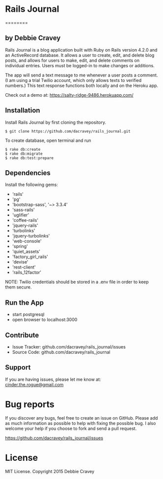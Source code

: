 # Rails Journal
========

## by Debbie Cravey

Rails Journal is a blog application built with Ruby on Rails version 4.2.0 and an ActiveRecord database. It allows a user to create, edit, and delete blog posts, and allows for users to make, edit, and delete comments on individual entries. Users must be logged-in to make changes or additions.

The app will send a text message to me whenever a user posts a comment. (I am using a trial Twilio account, which only allows texts to verified numbers.) This text response functions both locally and on the Heroku app.

Check out a demo at:
https://salty-ridge-9486.herokuapp.com/

Installation
------------

Install Rails Journal by first cloning the repository.

```
$ git clone https://github.com/dacravey/rails_journal.git
```


To create database, open terminal and run

```
$ rake db:create
$ rake db:migrate
$ rake db:test:prepare
```

Dependencies
------------
Install the following gems:
* 'rails'
* 'pg'
* 'bootstrap-sass', '~> 3.3.4'
* 'sass-rails'
* 'uglifier'
* 'coffee-rails'
* 'jquery-rails'
* 'turbolinks'
* 'jquery-turbolinks'
* 'web-console'
* 'spring'
* 'quiet_assets'
* 'factory_girl_rails'
* 'devise'
* 'rest-client'
* 'rails_12factor'

NOTE: Twilio credentials should be stored in a .env file in order to keep them secure.

Run the App
-----------
- start postgresql
- open browser to localhost:3000

Contribute
----------
- Issue Tracker: github.com/dacravey/rails_journal/issues
- Source Code: github.com/dacravey/rails_journal

Support
-------

If you are having issues, please let me know at: cinder.the.rogue@gmail.com

Bug reports
===========

If you discover any bugs, feel free to create an issue on GitHub. Please add as much information as possible to help with fixing the possible bug. I also welcome your help if you choose to fork and send a pull request.

https://github.com/dacravey/rails_journal/issues

License
=======

MIT License. Copyright 2015 Debbie Cravey
